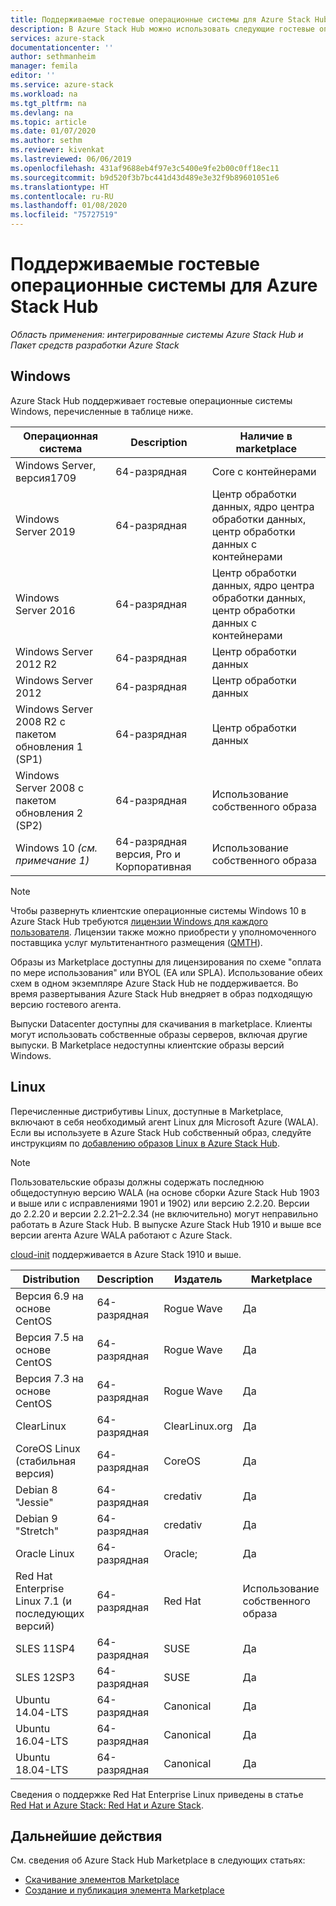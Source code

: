```yaml
---
title: Поддерживаемые гостевые операционные системы для Azure Stack Hub | Документация Майкрософт
description: В Azure Stack Hub можно использовать следующие гостевые операционные системы.
services: azure-stack
documentationcenter: ''
author: sethmanheim
manager: femila
editor: ''
ms.service: azure-stack
ms.workload: na
ms.tgt_pltfrm: na
ms.devlang: na
ms.topic: article
ms.date: 01/07/2020
ms.author: sethm
ms.reviewer: kivenkat
ms.lastreviewed: 06/06/2019
ms.openlocfilehash: 431af9688eb4f97e3c5400e9fe2b00c0ff18ec11
ms.sourcegitcommit: b9d520f3b7bc441d43d489e3e32f9b89601051e6
ms.translationtype: HT
ms.contentlocale: ru-RU
ms.lasthandoff: 01/08/2020
ms.locfileid: "75727519"
---
```

# <a name="guest-operating-systems-supported-on-azure-stack-hub"></a>Поддерживаемые гостевые операционные системы для Azure Stack Hub

*Область применения: интегрированные системы Azure Stack Hub и Пакет средств разработки Azure Stack*

## <a name="windows"></a>Windows

Azure Stack Hub поддерживает гостевые операционные системы Windows, перечисленные в таблице ниже.

| Операционная система | Description | Наличие в marketplace |
| --- | --- | --- |
| Windows Server, версия1709 | 64-разрядная | Core с контейнерами |
| Windows Server 2019 | 64-разрядная |  Центр обработки данных, ядро центра обработки данных, центр обработки данных с контейнерами |
| Windows Server 2016 | 64-разрядная |  Центр обработки данных, ядро центра обработки данных, центр обработки данных с контейнерами |
| Windows Server 2012 R2 | 64-разрядная |  Центр обработки данных |
| Windows Server 2012 | 64-разрядная |  Центр обработки данных |
| Windows Server 2008 R2 с пакетом обновления 1 (SP1) | 64-разрядная |  Центр обработки данных |
| Windows Server 2008 с пакетом обновления 2 (SP2) | 64-разрядная |  Использование собственного образа |
| Windows 10 *(см. примечание 1)* | 64-разрядная версия, Pro и Корпоративная | Использование собственного образа |

> [!NOTE]
> Чтобы развернуть клиентские операционные системы Windows 10 в Azure Stack Hub требуются [лицензии Windows для каждого пользователя](https://www.microsoft.com/licensing/product-licensing/windows10.aspx). Лицензии также можно приобрести у уполномоченного поставщика услуг мультитенантного размещения ([QMTH](https://www.microsoft.com/en-us/CloudandHosting/licensing_sca.aspx)).

Образы из Marketplace доступны для лицензирования по схеме "оплата по мере использования" или BYOL (EA или SPLA). Использование обеих схем в одном экземпляре Azure Stack Hub не поддерживается. Во время развертывания Azure Stack Hub внедряет в образ подходящую версию гостевого агента.

Выпуски Datacenter доступны для скачивания в marketplace. Клиенты могут использовать собственные образы серверов, включая другие выпуски. В Marketplace недоступны клиентские образы версий Windows.

## <a name="linux"></a>Linux

Перечисленные дистрибутивы Linux, доступные в Marketplace, включают в себя необходимый агент Linux для Microsoft Azure (WALA). Если вы используете в Azure Stack Hub собственный образ, следуйте инструкциям по [добавлению образов Linux в Azure Stack Hub](azure-stack-linux.md).

> [!NOTE]
> Пользовательские образы должны содержать последнюю общедоступную версию WALA (на основе сборки Azure Stack Hub 1903 и выше или с исправлениями 1901 и 1902) или версию 2.2.20. Версии до 2.2.20 и версии 2.2.21–2.2.34 (не включительно) могут неправильно работать в Azure Stack Hub. В выпуске Azure Stack Hub 1910 и выше все версии агента Azure WALA работают с Azure Stack.
>
> [cloud-init](https://cloud-init.io/) поддерживается в Azure Stack 1910 и выше.

| Distribution | Description | Издатель | Marketplace |
| --- | --- | --- | --- |
| Версия 6.9 на основе CentOS | 64-разрядная | Rogue Wave | Да |
| Версия 7.5 на основе CentOS | 64-разрядная | Rogue Wave | Да |
| Версия 7.3 на основе CentOS | 64-разрядная | Rogue Wave | Да |
| ClearLinux | 64-разрядная | ClearLinux.org | Да |
| CoreOS Linux (стабильная версия) |  64-разрядная | CoreOS | Да |
| Debian 8 "Jessie" | 64-разрядная | credativ |  Да |
| Debian 9 "Stretch" | 64-разрядная | credativ | Да |
| Oracle Linux | 64-разрядная | Oracle; | Да |
| Red Hat Enterprise Linux 7.1 (и последующих версий) | 64-разрядная | Red Hat | Использование собственного образа |
| SLES 11SP4 | 64-разрядная | SUSE | Да |
| SLES 12SP3 | 64-разрядная | SUSE | Да |
| Ubuntu 14.04-LTS | 64-разрядная | Canonical | Да |
| Ubuntu 16.04-LTS | 64-разрядная | Canonical | Да |
| Ubuntu 18.04-LTS | 64-разрядная | Canonical | Да |

Сведения о поддержке Red Hat Enterprise Linux приведены в статье [Red Hat и Azure Stack: Red Hat и Azure Stack](https://access.redhat.com/articles/3413531).

## <a name="next-steps"></a>Дальнейшие действия

См. сведения об Azure Stack Hub Marketplace в следующих статьях:

- [Скачивание элементов Marketplace](azure-stack-download-azure-marketplace-item.md)  
- [Создание и публикация элемента Marketplace](azure-stack-create-and-publish-marketplace-item.md)
